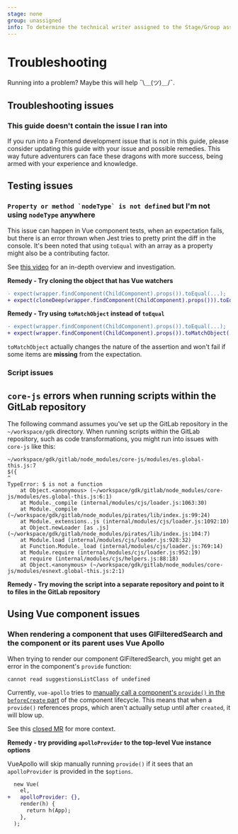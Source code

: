 ```yaml
---
stage: none
group: unassigned
info: To determine the technical writer assigned to the Stage/Group associated with this page, see https://about.gitlab.com/handbook/engineering/ux/technical-writing/#assignments
---
```


# Troubleshooting

Running into a problem? Maybe this will help ¯\＿(ツ)＿/¯.

## Troubleshooting issues

### This guide doesn't contain the issue I ran into

If you run into a Frontend development issue that is not in this guide, please consider updating this guide with your issue and possible remedies. This way future adventurers can face these dragons with more success, being armed with your experience and knowledge.

## Testing issues

### ``Property or method `nodeType` is not defined`` but I'm not using `nodeType` anywhere

This issue can happen in Vue component tests, when an expectation fails, but there is an error thrown when
Jest tries to pretty print the diff in the console. It's been noted that using `toEqual` with an array as a
property might also be a contributing factor.

See [this video](https://youtu.be/-BkEhghP-kM) for an in-depth overview and investigation.

**Remedy - Try cloning the object that has Vue watchers**

```patch
- expect(wrapper.findComponent(ChildComponent).props()).toEqual(...);
+ expect(cloneDeep(wrapper.findComponent(ChildComponent).props())).toEqual(...)
```

**Remedy - Try using `toMatchObject` instead of `toEqual`**

```patch
- expect(wrapper.findComponent(ChildComponent).props()).toEqual(...);
+ expect(wrapper.findComponent(ChildComponent).props()).toMatchObject(...);
```

`toMatchObject` actually changes the nature of the assertion and won't fail if some items are **missing** from the expectation.

### Script issues

## `core-js` errors when running scripts within the GitLab repository

The following command assumes you've set up the GitLab repository in the
`~/workspace/gdk` directory. When running scripts within the GitLab repository,
such as code transformations, you might run into issues with `core-js` like this:

```shell
~/workspace/gdk/gitlab/node_modules/core-js/modules/es.global-this.js:7
$({
^
TypeError: $ is not a function
    at Object.<anonymous> (~/workspace/gdk/gitlab/node_modules/core-js/modules/es.global-this.js:6:1)
    at Module._compile (internal/modules/cjs/loader.js:1063:30)
    at Module._compile (~/workspace/gdk/gitlab/node_modules/pirates/lib/index.js:99:24)
    at Module._extensions..js (internal/modules/cjs/loader.js:1092:10)
    at Object.newLoader [as .js] (~/workspace/gdk/gitlab/node_modules/pirates/lib/index.js:104:7)
    at Module.load (internal/modules/cjs/loader.js:928:32)
    at Function.Module._load (internal/modules/cjs/loader.js:769:14)
    at Module.require (internal/modules/cjs/loader.js:952:19)
    at require (internal/modules/cjs/helpers.js:88:18)
    at Object.<anonymous> (~/workspace/gdk/gitlab/node_modules/core-js/modules/esnext.global-this.js:2:1)
```

**Remedy - Try moving the script into a separate repository and point to it to files in the GitLab repository**

## Using Vue component issues

### When rendering a component that uses GlFilteredSearch and the component or its parent uses Vue Apollo

When trying to render our component GlFilteredSearch, you might get an error in the component's `provide` function:

`cannot read suggestionsListClass of undefined`

Currently, `vue-apollo` tries to [manually call a component's `provide()` in the `beforeCreate` part](https://github.com/vuejs/vue-apollo/blob/35e27ec398d844869e1bbbde73c6068b8aabe78a/packages/vue-apollo/src/mixin.js#L149) of the component lifecycle. This means that when a `provide()` references props, which aren't actually setup until after `created`, it will blow up.

See this [closed MR](https://gitlab.com/gitlab-org/gitlab-ui/-/merge_requests/2019#note_514671251) for more context.

**Remedy - try providing `apolloProvider` to the top-level Vue instance options**

VueApollo will skip manually running `provide()` if it sees that an `apolloProvider` is provided in the `$options`.

```patch
  new Vue(
    el,
+   apolloProvider: {},
    render(h) {
      return h(App);
    },
  );
```
